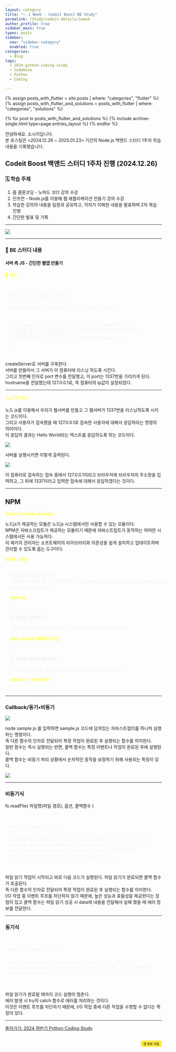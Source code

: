 ```yaml
---
layout: category
title: "✨ 1 Week - Codeit Boost BE Study"
permalink: /Study/codeit-details/1week
author_profile: true
sidebar_main: true
types: posts
sidebar:
  nav: "sidebar-category"
  enabled: true
categories:
  - Blog
tags:
  - 2024-python-coding-study
  - CodeHive
  - Python
  - Coding
    
---
```




{% assign posts_with_flutter = site.posts | where: "categories", "flutter" %}
{% assign posts_with_flutter_and_solutions = posts_with_flutter | where: "categories", "solutions" %}

{% for post in posts_with_flutter_and_solutions %}
  {% include archive-single.html type=page.entries_layout %}
{% endfor %}  



안녕하세요. 소시지입니다.<br>
본 포스팅은 <2024.12.26 ~ 2025.01.23> 기간의 Node.js 백엔드 스터디 1주차 학습 내용을 기록했습니다.


## Codeit Boost 백앤드 스터디 1주차 진행 (2024.12.26)

### 🗓️ 학습 주제


1. 줌 클론코딩 - 노마드 코더 <Nomad Coders> 강의 수강<br>
2. 인프런 - Node.js를 이용해 웹 애플리케이션 만들기 강의 수강<br>
3. 학습한 강의의 내용을 팀원과 공유하고, 각자가 이해한 내용을 발표하며 2차 복습 진행<br>
4. 간단한 발표 및 기록<br>
 



---   



<img src="https://raw.githubusercontent.com/park-hoyeon/park-hoyeon.github.io/master/_pages/Study/images/BE1.png">



---
### 📝 BE 스터디 내용

#### 서버 측 JS - 간단한 웹앱 만들기


<span style="color:yellow"> 📝 코드</span>

<link rel="stylesheet" href="https://cdnjs.cloudflare.com/ajax/libs/highlight.js/11.8.0/styles/atom-one-dark.min.css">
<script src="https://cdnjs.cloudflare.com/ajax/libs/highlight.js/11.8.0/highlight.min.js"></script>
<script>hljs.highlightAll();</script>

<div style="padding:8px; border: 1px solid rgba(255, 255, 255, 0.2); border-radius:5px; background-color: rgba(255, 255, 255, 0.05); color: #f1f1f1; width: 100%; margin-left: 0; margin-right: 0; text-align: left; font-family: monospace;">
  <pre><code class="java">
const http = require('http');

const hostname = '127.0.0.1';
const port = 1337;

http.createServer((req, res) => {
 res.writeHead(200, { 'Content-Type': 'text/plain' });
 res.end('Hello World\n');
}).listen(port, hostname, () => {
 console.log(`Server running at http://${hostname}:${port}/`);
});
  </code></pre>
</div>



createServer로 서버를 구축한다.<br> 
서버를 만들어서 그 서버가 이 컴퓨터에 리스닝 하도록 시킨다. <br>
그리고 첫번째 인자로 port 변수를 전달했고, 이 port는 1337번을 가리키게 된다.<br>
hostname을 전달했는데 127.0.0.1로, 즉 컴퓨터의 ip값이 설정되었다.<br/>


---   


<span style="color:yellow">🔍 요약 정리:</span><br>

노드 js를 이용해서 우리가 웹서버를 만들고 그 웹서버가 1337번을 리스닝하도록 시키는 코드이다.<br> 
그리고 사용자가 접속했을 때 127.0.0.1로 접속한 사용자에 대해서 응답하라는 명령의 의미이다.<br>
이 응답의 결과는 Hello World라는 텍스트를 응답하도록 하는 코드이다. <br/>

<img src="https://raw.githubusercontent.com/park-hoyeon/park-hoyeon.github.io/master/_pages/Study/images/1-1.png"> <br>  

서버를 실행시키면 이렇게 출력된다.<br>   


<img src="https://raw.githubusercontent.com/park-hoyeon/park-hoyeon.github.io/master/_pages/Study/images/1-2.png">   <br>

이 컴퓨터로 접속하는 접속 중에서 127.0.0.1이라고 브라우저에 브라우저의 주소창을 입력하고, 그 뒤에 1337이라고 입력한 접속에 대해서 응답하겠다는 것이다.<br>   

---  


## NPM  


<span style="color:yellow">Node Package Manager</span><br>


노드js가 제공하는 모듈은 노드js 시스템에서만 사용할 수 있는 모듈이다.<br> 
NPM은 자바스크립트가 제공하는 모듈이기 때문에 자바스트립트가 동작하는 어떠한 시스템에서든 사용 가능하다.<br>
이 패키지 관리자는 소프트웨어의 라이브러리와 의존성을 쉽게 설치하고 업데이트하며 관리할 수 있도록 돕는 도구이다. <br>   






<span style="color:yellow">NPM 사용법</span><br>
<div style="padding:15px; border: 1px solid rgba(255, 255, 255, 0.2); border-radius:5px; background-color: rgba(255, 255, 255, 0.05); color: #f1f1f1; width: 100%; margin-left: 0; margin-right: 0; text-align: left;">
**1. npm 초기화하기** <br>   
: 새로운 프로젝트를 시작하려면 먼저 터미널에서 다음과 같은 명령어로 package.json 파일을 생성해야 한다.<br>

<span style="color:yellow">npm init</span><br> 

.

**2. 패키지 검색하기** <br>

: 원하는 패키지를 찾기 위해서는 다음과 같은 방법으로 검색한다.<br>

<span style="color:yellow">npm search [패키지 이름]</span><br>   

.

**3. 설치된 패키지 확인하기** <br>

: 이미 설치된 모든 패키지를 확인하려면 아래 명령어를 사용한다.<br>

<span style="color:yellow">npm list --depth=0</span><br> 
</div>

---

### Callback/동기•비동기

<img src="https://raw.githubusercontent.com/park-hoyeon/park-hoyeon.github.io/master/_pages/Study/images/1-3.jpeg">   <br>


node sample.js 를 입력하면 sample.js 코드에 담겨있는 자바스트립터를 하나씩 실행하는 명령이다.<br>
즉 다른 함수의 인자로 전달되어 특정 작업이 완료된 후 실행되는 함수를 의미한다.<br>
일반 함수는 즉시 실행되는 반면, 콜백 함수는 특정 이벤트나 작업이 완료된 후에 실행된다.<br>
콜백 함수는 비동기 처리 상황에서 순차적인 동작을 보장하기 위해 사용되는 특징이 있다. <br>  

 
<img src="https://raw.githubusercontent.com/park-hoyeon/park-hoyeon.github.io/master/_pages/Study/images/1-4.jpeg">   <br>

---

### 비동기식

fs.readFile( 파일명(파일 경로), 옵션, 콜백함수 )<br>

<link rel="stylesheet" href="https://cdnjs.cloudflare.com/ajax/libs/highlight.js/11.8.0/styles/atom-one-dark.min.css">
<script src="https://cdnjs.cloudflare.com/ajax/libs/highlight.js/11.8.0/highlight.min.js"></script>
<script>hljs.highlightAll();</script>

<div style="padding:8px; border: 1px solid rgba(255, 255, 255, 0.2); border-radius:5px; background-color: rgba(255, 255, 255, 0.05); color: #f1f1f1; width: 100%; margin-left: 0; margin-right: 0; text-align: left; font-family: monospace;">
  <pre><code class="java">
const fs = require('fs');

fs.readFile('input.txt', 'utf8', (err, data) => {
  if (err) {
    // 파일을 읽는 중에 오류가 발생하면 `err` 인자로 에러 객체가 전달된다.
    console.error(err);
    return;
  }
  // 파일 읽기에 성공하면 `data` 로 파일의 내용이 전달된다.
  console.log(data);
});
  </code></pre>
</div>



파일 읽기 작업이 시작되고 바로 다음 코드가 실행된다. 파일 읽기가 완료되면 콜백 함수가 호출된다.<br>
즉 다른 함수의 인자로 전달되어 특정 작업이 완료된 후 실행되는 함수를 의미한다.<br>
I/O 작업 중 이벤트 루프를 차단하지 않기 때문에, 높은 성능과 효율성을 제공한다는 장점이 있고
콜백 함수는 파일 읽기 성공 시 data에 내용을 전달해서 실패 했을 때 에러 정보를 전달한다.<br>  


---

### 동기식


<link rel="stylesheet" href="https://cdnjs.cloudflare.com/ajax/libs/highlight.js/11.8.0/styles/atom-one-dark.min.css">
<script src="https://cdnjs.cloudflare.com/ajax/libs/highlight.js/11.8.0/highlight.min.js"></script>
<script>hljs.highlightAll();</script>

<div style="padding:8px; border: 1px solid rgba(255, 255, 255, 0.2); border-radius:5px; background-color: rgba(255, 255, 255, 0.05); color: #f1f1f1; width: 100%; margin-left: 0; margin-right: 0; text-align: left; font-family: monospace;">
  <pre><code class="java">
const fs = require('fs');

try {
  const data = fs.readFileSync('input.txt', 'utf8');
  console.log(data);
} catch (err) {
  // 파일 읽는 중에 오류가 발생했을 때 실행
  console.error(err);
}
  </code></pre>
</div>


파일 읽기가 완료될 때까지 코드 실행이 멈춘다.<br>
에러 발생 시 try의 catch 함수로 에러를 처리하는 것이다.<br>
이것은 이벤트 루프를 차단하기 때문에, I/O 작업 중에 다른 작업을 수행할 수 없다는 특징이 있다.<br>  


---




[돌아가기: 2024 하반기 Python Coding Study](https://park-hoyeon.github.io/Study/Codeit%20Boost%20BE%20Study/)  


<div style="text-align: right; margin-top: 30px;">
  <button onclick="scrollToTop()" style="
    padding: 10px 15x; 
    background-color: #FFEB46; 
    color: black; 
    border: 2px solid #FFEB46; 
    border-radius: 5px; 
    cursor: pointer; 
    font-size: 10px;">
    맨 위로 이동
  </button>
</div>

<script>
  // 맨 위로 이동하는 함수
  function scrollToTop() {
    window.scrollTo({ top: 0, behavior: 'smooth' });
  }
</script>
